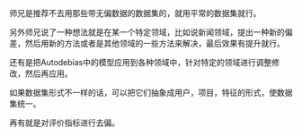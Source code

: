 师兄是推荐不去用那些带无偏数据的数据集的，就用平常的数据集就行。

另外师兄说了一种想法就是在某一个特定领域，比如说新闻领域，提出一种新的偏差，然后用新的方法或者是其他领域的一些方法来解决，最后效果有提升就行。

还有是把Autodebias中的模型应用到各种领域中，针对特定的领域进行调整修改，然后再应用。

如果数据集形式不一样的话，可以把它们抽象成用户，项目，特征的形式，使数据集统一。

再有就是对评价指标进行去偏。
